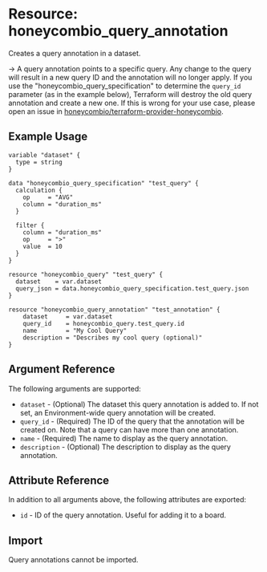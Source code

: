 # Resource: honeycombio_query_annotation

Creates a query annotation in a dataset.

-> A query annotation points to a specific query. Any change to the query will result in a new query ID and the annotation will no longer apply.
If you use the "honeycombio_query_specification" to determine the `query_id` parameter (as in the example below), Terraform will destroy the old query annotation and create a new one.
If this is wrong for your use case, please open an issue in [honeycombio/terraform-provider-honeycombio](https://github.com/honeycombio/terraform-provider-honeycombio).

## Example Usage

```hcl
variable "dataset" {
  type = string
}

data "honeycombio_query_specification" "test_query" {
  calculation {
    op     = "AVG"
    column = "duration_ms"
  }

  filter {
    column = "duration_ms"
    op     = ">"
    value  = 10
  }
}

resource "honeycombio_query" "test_query" {
  dataset    = var.dataset
  query_json = data.honeycombio_query_specification.test_query.json
}

resource "honeycombio_query_annotation" "test_annotation" {
	dataset     = var.dataset
	query_id    = honeycombio_query.test_query.id
	name        = "My Cool Query"
	description = "Describes my cool query (optional)"
}
```

## Argument Reference

The following arguments are supported:

* `dataset` - (Optional) The dataset this query annotation is added to. If not set, an Environment-wide query annotation will be created.
* `query_id` - (Required) The ID of the query that the annotation will be created on. Note that a query can have more than one annotation.
* `name` - (Required) The name to display as the query annotation.
* `description` - (Optional) The description to display as the query annotation.

## Attribute Reference

In addition to all arguments above, the following attributes are exported:

* `id` - ID of the query annotation. Useful for adding it to a board.

## Import

Query annotations cannot be imported.
